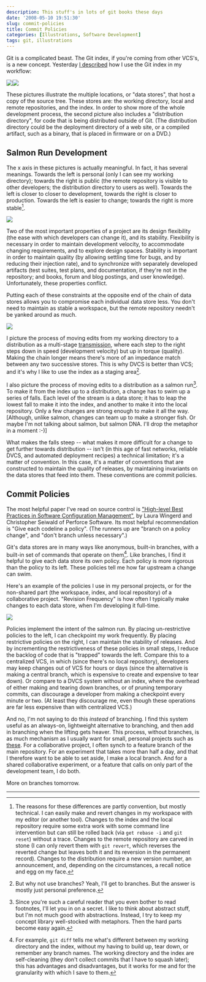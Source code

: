 ```yaml
---
description: This stuff's in lots of git books these days
date: '2008-05-10 19:51:30'
slug: commit-policies
title: Commit Policies
categories: [Illustrations, Software Development]
tags: git, illustrations
---
```


Git is a complicated beast. The Git index, if you're coming from other VCS's, is
a new concept. Yesterday [I described](/2008/05/my-git-workflow) how I use the
Git index in my workflow:

[![]({{site.image_url}}/2008/git-transport.png)![]({{site.image_url}}/2008/git-workflow.png)](/archive/2008/05/my-git-workflow)

<!-- more -->

These pictures illustrate the multiple locations, or "data stores", that host a
copy of the source tree. These stores are: the working directory, local and
remote repositories, and the index. In order to show more of the whole
development process, the second picture also includes a "distribution
directory", for code that is being distributed outside of Git. (The distribution
directory could be the deployment directory of a web site, or a compiled
artifact, such as a binary, that is placed in firmware or on a DVD.)

## Salmon Run Development

The x axis in these pictures is actually meaningful. In fact, it has several
meanings. Towards the left is personal (only I can see my working directory);
towards the right is public (the remote repository is visible to other
developers; the distribution directory to users as well). Towards the left is
closer to closer to development, towards the right is closer to production.
Towards the left is easier to change; towards the right is more stable[^1].

![]({{site.image_url}}/2008/datastore-spectrum.png)

Two of the most important properties of a project are its design flexibility
(the ease with which developers can change it), and its stability. Flexibility
is necessary in order to maintain development velocity, to accommodate changing
requirements, and to explore design spaces. Stability is important in order to
maintain quality (by allowing settling time for bugs, and by reducing their
injection rate), and to synchronize with separately developed artifacts (test
suites, test plans, and documentation, if they're not in the repository; and
books, forum and blog postings, and user knowledge). Unfortunately, these
properties conflict.

Putting each of these constraints at the opposite end of the chain of data
stores allows you to compromise each individual data store less. You don't need
to maintain as stable a workspace, but the remote repository needn't be yanked
around as much.

![]({{site.image_url}}/2008/flexible-stable.png)

I picture the process of moving edits from my working directory to a
distribution as a multi-stage
[transmission](http://en.wikipedia.org/Transmission_%28mechanical%29), where
each step to the right steps down in speed (development velocity) but up in
torque (quality). Making the chain longer means there's more of an impedance
match between any two successive stores. This is why DVCS is better than VCS;
and it's why I like to use the index as a staging area[^2].

I also picture the process of moving edits to a distribution as a salmon
run[^3]. To make it from the index up to a distribution, a change has to swim up
a series of falls. Each level of the stream is a data store; it has to leap the
lowest fall to make it into the index, and another to make it into the local
repository. Only a few changes are strong enough to make it all the way.
[Although, unlike salmon, changes can team up to make a stronger fish. Or maybe
I'm not talking about salmon, but salmon DNA. I'll drop the metaphor in a moment
:-)]

What makes the falls steep -- what makes it more difficult for a change to get
further towards distribution -- isn't (in this age of fast networks, reliable
DVCS, and automated deployment recipes) a technical limitation; it's a matter of
convention. In this case, it's a matter of conventions that are constructed to
maintain the quality of releases, by maintaining invariants on the data stores
that feed into them. These conventions are commit policies.

## Commit Policies

The most helpful paper I've read on source control is ["High-level Best
Practices in Software Configuration
Management"](http://www.perforce.com/perforce/bestpractices.html), by Laura
Wingerd and Christopher Seiwald of Perforce Software. Its most helpful
recommendation is "Give each codeline a policy". (The runners up are "branch on
a policy change", and "don't branch unless necessary".)

Git's data stores are in many ways like anonymous, built-in branches, with a
built-in set of commands that operate on them[^4]. Like branches, I find it
helpful to give each data store its own policy. Each policy is more rigorous
than the policy to its left. These policies tell me how far upstream a change
can swim.

Here's an example of the policies I use in my personal projects, or for the
non-shared part (the workspace, index, and local repository) of a collaborative
project. "Revision Frequency" is how often I typically make changes to each data
store, when I'm developing it full-time.

![]({{site.image_url}}/2008/commit-policies.png)

Policies implement the intent of the salmon run. By placing un-restrictive
policies to the left, I can checkpoint my work frequently. By placing
restrictive policies on the right, I can maintain the stability of releases. And
by incrementing the restrictiveness of these policies in small steps, I reduce
the backlog of code that is "trapped" towards the left. Compare this to a
centralized VCS, in which (since there's no local repository), developers may
keep changes out of VCS for hours or days (since the alternative is making a
central branch, which is expensive to create and expensive to tear down). Or
compare to a DVCS system without an index, where the overhead of either making
and tearing down branches, or of pruning temporary commits, can discourage a
developer from making a checkpoint every minute or two. (At least they
discourage me, even though these operations are far less expensive than with
centralized VCS.)

And no, I'm not saying to do this _instead_ of branching. I find this system
useful as an always-on, lightweight alternative to branching, and then add in
branching when the lifting gets heaver. This process, without branches, is as
much mechanism as I usually want for small, personal projects such as
[these](http://github.com/osteele). For a collaborative project, I often synch
to a feature branch of the main repository. For an experiment that takes more
than half a day, and that I therefore want to be able to set aside, I make a
local branch. And for a shared collaborative experiment, or a feature that calls
on only part of the development team, I do both.

More on branches tomorrow.

---

[^1]: The reasons for these differences are partly convention, but mostly technical. I can easily make and revert changes in my workspace with my editor (or another tool). Changes to the index and the local repository require some extra work with some command line intervention but can still be rolled back (via `get rebase -i` and `git reset`) without a trace. Changes to the remote repository are carved in stone (I can only revert them with `git revert`, which reverses the reverted change but leaves both it and its reversion in the permanent record). Changes to the distribution require a new version number, an announcement, and, depending on the circumstances, a recall notice and egg on my face.

[^2]: But why not use branches? Yeah, I'll get to branches. But the answer is mostly just personal preference.

[^3]: Since you're such a careful reader that you even bother to read footnotes, I'll let you in on a secret. I like to think about abstract stuff, but I'm not much good with abstractions. Instead, I try to keep my concept library well-stocked with metaphors. Then the hard parts become easy again.

[^4]: For example, `git diff` tells me what's different between my working directory and the index, without my having to build up, tear down, or remember any branch names. The working directory and the index are self-cleaning (they don't collect commits that I have to squash later); this has advantages and disadvantages, but it works for me and for the granularity with which I save to them.
